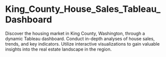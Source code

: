 # King_County_House_Sales_Tableau_Dashboard
Discover the housing market in King County, Washington, through a dynamic Tableau dashboard. Conduct in-depth analyses of house sales, trends, and key indicators. Utilize interactive visualizations to gain valuable insights into the real estate landscape in the region.
